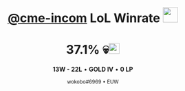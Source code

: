 <div align="center">

# [@cme-incom](https://github.com/cme-incom) LoL Winrate <img src="https://emoji.slack-edge.com/T5FR85371/code-red/4868379e2f036652.jpg" width="35" height="35">

<h1><!-- WINRATE -->37.1<!-- /WINRATE -->% 💀<img src="https://cdn.betterttv.net/emote/5e9c6c187e090362f8b0b9e8/1x" width="25" height="25"></h1>

**<!-- WINS -->13<!-- /WINS -->W - <!-- LOSSES -->22<!-- /LOSSES -->L** • **GOLD <!-- RANK -->IV<!-- /RANK -->** • **<!-- LP -->0<!-- /LP --> LP**

<sub>wokobo#6969 • EUW</sub>

</div>
